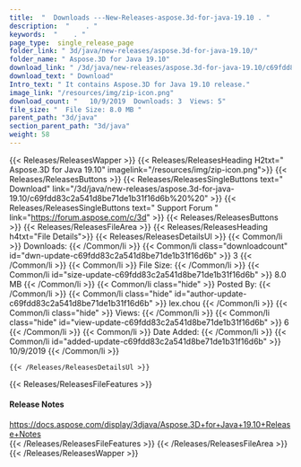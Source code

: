 ```yaml
---
title:  "  Downloads ---New-Releases-aspose.3d-for-java-19.10 . " 
description:  "    . " 
keywords:  "    . " 
page_type:  single_release_page
folder_link: " 3d/java/new-releases/aspose.3d-for-java-19.10/"
folder_name: " Aspose.3D for Java 19.10"
download_link: " /3d/java/new-releases/aspose.3d-for-java-19.10/c69fdd83c2a541d8be71de1b31f16d6b"
download_text: " Download"
Intro_text: " It contains Aspose.3D for Java 19.10 release."
image_link: "/resources/img/zip-icon.png"
download_count: "   10/9/2019  Downloads: 3  Views: 5"
file_size: "  File Size: 8.0 MB "
parent_path: "3d/java"
section_parent_path: "3d/java"
weight: 58
---
```


{{< Releases/ReleasesWapper >}}
  {{< Releases/ReleasesHeading H2txt=" Aspose.3D for Java 19.10" imagelink="/resources/img/zip-icon.png">}}
  {{< Releases/ReleasesButtons >}}
    {{< Releases/ReleasesSingleButtons text=" Download" link="/3d/java/new-releases/aspose.3d-for-java-19.10/c69fdd83c2a541d8be71de1b31f16d6b%20%20" >}}
    {{< Releases/ReleasesSingleButtons text=" Support Forum " link="https://forum.aspose.com/c/3d" >}}
  {{< Releases/ReleasesButtons >}}
  {{< Releases/ReleasesFileArea >}}
    {{< Releases/ReleasesHeading h4txt="File Details">}}
    {{< Releases/ReleasesDetailsUl >}}
            {{< Common/li  >}} Downloads: {{< /Common/li >}} 
      {{< Common/li class="downloadcount" id="dwn-update-c69fdd83c2a541d8be71de1b31f16d6b" >}} 3 {{< /Common/li >}} 
      {{< Common/li  >}} File Size: {{< /Common/li >}} 
      {{< Common/li id="size-update-c69fdd83c2a541d8be71de1b31f16d6b" >}} 8.0 MB {{< /Common/li >}} 
      {{< Common/li  class="hide" >}} Posted By: {{< /Common/li >}} 
      {{< Common/li class="hide" id="author-update-c69fdd83c2a541d8be71de1b31f16d6b" >}} lex.chou {{< /Common/li >}} 
      {{< Common/li class="hide"  >}} Views: {{< /Common/li >}} 
      {{< Common/li class="hide" id="view-update-c69fdd83c2a541d8be71de1b31f16d6b" >}} 6 {{< /Common/li >}} 
      {{< Common/li  >}} Date Added: {{< /Common/li >}} 
      {{< Common/li id="added-update-c69fdd83c2a541d8be71de1b31f16d6b" >}} 10/9/2019 {{< /Common/li >}} 

    {{< /Releases/ReleasesDetailsUl >}}

  {{< Releases/ReleasesFileFeatures >}}
      <h4>Release Notes</h4><div><a href="https://docs.aspose.com/display/3djava/Aspose.3D+for+Java+19.10+Release+Notes">https://docs.aspose.com/display/3djava/Aspose.3D+for+Java+19.10+Release+Notes</a></div>
  {{< /Releases/ReleasesFileFeatures >}}
 {{< /Releases/ReleasesFileArea >}}
{{< /Releases/ReleasesWapper >}}


